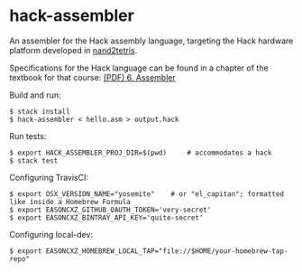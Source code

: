 hack-assembler
==============

An assembler for the Hack assembly language, targeting the Hack hardware 
platform developed in [nand2tetris](http://www.nand2tetris.org/).

Specifications for the Hack language can be found in a chapter of the textbook 
for that course: [(PDF) 6. Assembler](http://www.nand2tetris.org/chapters/chapter%2006.pdf)

Build and run:

    $ stack install
    $ hack-assembler < hello.asm > output.hack

Run tests:

    $ export HACK_ASSEMBLER_PROJ_DIR=$(pwd)     # accommodates a hack
    $ stack test

Configuring TravisCI:

    $ export OSX_VERSION_NAME="yosemite"    # or "el_capitan"; formatted like inside a Homebrew Formula
    $ export EASONCXZ_GITHUB_OAUTH_TOKEN='very-secret'
    $ export EASONCXZ_BINTRAY_API_KEY='quite-secret'

Configuring local-dev:

    $ export EASONCXZ_HOMEBREW_LOCAL_TAP="file://$HOME/your-homebrew-tap-repo"

